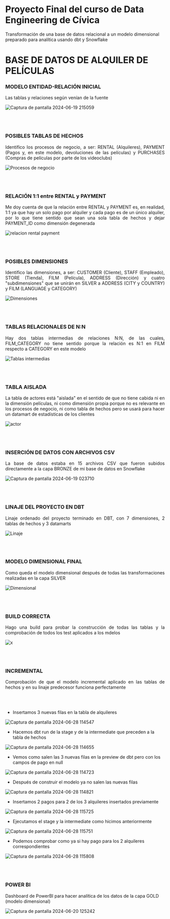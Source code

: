 # Proyecto Final del curso de Data Engineering de Cívica
Transformación de una base de datos relacional a un modelo dimensional preparado para analítica usando dbt y Snowflake

<h1>BASE DE DATOS DE ALQUILER DE PELÍCULAS</h1>

<h3>MODELO ENTIDAD-RELACIÓN INICIAL</h3>

<p style="text-align: justify;">Las tablas y relaciones según venían de la fuente</p>

![Captura de pantalla 2024-06-19 215059](https://github.com/JaviCivica20/Proyecto-Final/assets/170645442/b6254e72-5f2b-4e54-8a41-5a131376e1fe)

<br><br>

<h3>POSIBLES TABLAS DE HECHOS</h3>

<p style="text-align: justify;">Identifico los procesos de negocio, a ser: RENTAL (Alquileres), PAYMENT (Pagos y, en este modelo, devoluciones de las películas) y PURCHASES (Compras de películas por parte de los videoclubs)</p>

![Procesos de negocio](https://github.com/JaviCivica20/Proyecto-Final/assets/170645442/5922ac32-9828-464c-bbd9-22811168c508)

<br><br>

<h3>RELACIÓN 1:1 entre RENTAL y PAYMENT</h3>

<p style="text-align: justify;">Me doy cuenta de que la relación entre RENTAL y PAYMENT es, en realidad, 1:1 ya que hay un solo pago por alquiler y cada pago es de un único alquiler, por lo que tiene sentido que sean una sola tabla de hechos y dejar PAYMENT_ID como dimensión degenerada</p>

![relacion rental payment](https://github.com/JaviCivica20/Proyecto-Final/assets/170645442/6ebc4f12-a795-4dbe-b6a6-5823c8139062)

<br><br>

<h3>POSIBLES DIMENSIONES</h3>

<p style="text-align: justify;">Identifico las dimensiones, a ser: CUSTOMER (Cliente), STAFF (Empleado), STORE (Tienda), FILM (Película), ADDRESS (Dirección) y cuatro "subdimensiones" que se unirán en SILVER a ADDRESS (CITY y COUNTRY) y FILM (LANGUAGE y CATEGORY)</p>

![Dimensiones](https://github.com/JaviCivica20/Proyecto-Final/assets/170645442/85c7ca15-0052-42d8-b2d5-c3b536383836)

<br><br>

<h3>TABLAS RELACIONALES DE N:N</h3>

<p style="text-align: justify;">Hay dos tablas intermedias de relaciones N:N, de las cuales, FILM_CATEGORY no tiene sentido porque la relación es N:1 en FILM respecto a CATEGORY en este modelo</p>

![Tablas intermedias](https://github.com/JaviCivica20/Proyecto-Final/assets/170645442/fbb7d8d9-7730-4158-b4e9-c4fd8664b34c)

<br><br>

<h3>TABLA AISLADA</h3>

<p style="text-align: justify;">La tabla de actores está "aislada" en el sentido de que no tiene cabida ni en la dimensión películas, ni como dimensión propia porque no es relevante en los procesos de negocio, ni como tabla de hechos pero se usará para hacer un datamart de estadísticas de los clientes</p>

![actor](https://github.com/JaviCivica20/Proyecto-Final/assets/170645442/88802822-aa55-47ec-b591-fb22d3c03b59)

<br><br>

<h3>INSERCIÓN DE DATOS CON ARCHIVOS CSV</h3>

<p style="text-align: justify;">La base de datos estaba en 15 archivos CSV que fueron subidos directamente a la capa BRONZE de mi base de datos en Snowflake</p>

![Captura de pantalla 2024-06-19 023710](https://github.com/JaviCivica20/Proyecto-Final/assets/170645442/d3176289-1af1-4184-87f8-c116e6f9c382)

<br><br>

<h3>LINAJE DEL PROYECTO EN DBT</h3>

<p style="text-align: justify;">Linaje ordenado del proyecto terminado en DBT, con 7 dimensiones, 2 tablas de hechos y 3 datamarts</p>

![Linaje](https://github.com/JaviCivica20/Proyecto-Final/assets/170645442/226c3886-8a08-4a4e-afaf-35bfb6ee0bd4)

<br><br>

<h3>MODELO DIMENSIONAL FINAL</h3>

<p style="text-align: justify;">Como queda el modelo dimensional después de todas las transformaciones realizadas en la capa SILVER</p>

![Dimensional](https://github.com/JaviCivica20/Proyecto-Final/assets/170645442/352676f9-d2e4-443b-82c3-caf3f18d2692)

<br><br>

<h3>BUILD CORRECTA</h3>

<p style="text-align: justify;">Hago una build para probar la construcción de todas las tablas y la comprobación de todos los test aplicados a los mdelos</p>

![x](https://github.com/JaviCivica20/Proyecto-Final/assets/170645442/2842c0e9-4444-4349-a0c6-0357db5fa6c0)

<br><br>

<h3>INCREMENTAL</h3>

<p style="text-align: justify;">Comprobación de que el modelo incremental aplicado en las tablas de hechos y en su linaje predecesor funciona perfectamente</p>

<br><br>

- Insertamos 3 nuevas filas en la tabla de alquileres

![Captura de pantalla 2024-06-28 114547](https://github.com/JaviCivica20/Proyecto-Final/assets/170645442/d41bc28e-7ff8-464e-bbd0-48403f165c82)

- Hacemos dbt run de la stage y de la intermediate que preceden a la tabla de hechos

![Captura de pantalla 2024-06-28 114655](https://github.com/JaviCivica20/Proyecto-Final/assets/170645442/906a8627-a210-4ec9-8b12-6b7c520314b9)

- Vemos como salen las 3 nuevas filas en la preview de dbt pero con los campos de pago en null

![Captura de pantalla 2024-06-28 114723](https://github.com/JaviCivica20/Proyecto-Final/assets/170645442/a6e87350-d2d6-4309-aa45-8b6fff81a1ed)

- Después de construir el modelo ya no salen las nuevas filas

![Captura de pantalla 2024-06-28 114821](https://github.com/JaviCivica20/Proyecto-Final/assets/170645442/e09a9689-6062-47d3-bca0-2ae677f8b48f)

- Insertamos 2 pagos para 2 de los 3 alquileres insertados previamente

![Captura de pantalla 2024-06-28 115725](https://github.com/JaviCivica20/Proyecto-Final/assets/170645442/eb5c5b29-d873-41dc-97e2-954c0e032bbf)

- Ejecutamos el stage y la intermediate como hicimos anteriormente

![Captura de pantalla 2024-06-28 115751](https://github.com/JaviCivica20/Proyecto-Final/assets/170645442/adce2b05-73cc-4d37-bd1f-db6fcea51c17)

- Podemos comprobar como ya si hay pago para los 2 alquileres correspondientes

![Captura de pantalla 2024-06-28 115808](https://github.com/JaviCivica20/Proyecto-Final/assets/170645442/88d69fc1-ae00-48a3-b109-df820fd878b3)

<br><br>

<h3>POWER BI</h3>

Dashboard de PowerBI para hacer analítica de los datos de la capa GOLD (modelo dimensional) 

![Captura de pantalla 2024-06-20 125242](https://github.com/JaviCivica20/Proyecto-Final/assets/170645442/1d05c9d4-6672-42e0-a9c6-4b03a9748da1)

